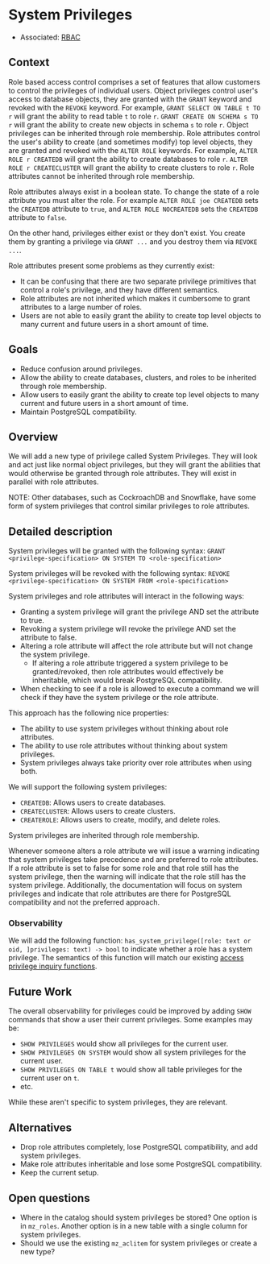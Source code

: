 # System Privileges

- Associated: [RBAC](20230216_role_based_access_control.md)

## Context

Role based access control comprises a set of features that allow customers to control the
privileges of individual users. Object privileges control user's access to database objects, they
are granted with the `GRANT` keyword and revoked with the `REVOKE` keyword. For example,
`GRANT SELECT ON TABLE t TO r` will grant the ability to read table `t` to role `r`. `GRANT CREATE
ON SCHEMA s TO r` will grant the ability to create new objects in schema `s` to role `r`. Object
privileges can be inherited through role membership. Role attributes control the user's ability to
create (and sometimes modify) top level objects, they are granted and revoked with the `ALTER ROLE`
keywords. For example, `ALTER ROLE r CREATEDB` will grant the ability to create databases to
role `r`. `ALTER ROLE r CREATECLUSTER` will grant the ability to create clusters to role `r`. Role
attributes cannot be inherited through role membership.

Role attributes always exist in a boolean state. To change the state of a role attribute you must
alter the role. For example `ALTER ROLE joe CREATEDB` sets the `CREATEDB` attribute to `true`,
and `ALTER ROLE NOCREATEDB` sets the `CREATEDB` attribute to `false`.

On the other hand, privileges either exist or they don't exist. You create them by granting a
privilege via `GRANT ...` and you destroy them via `REVOKE ...`.

Role attributes present some problems as they currently exist:

- It can be confusing that there are two separate privilege primitives that control a role's
  privilege, and they have different semantics.
- Role attributes are not inherited which makes it cumbersome to grant attributes to a large
  number of roles.
- Users are not able to easily grant the ability to create top level objects to many current and
  future users in a short amount of time.

## Goals

- Reduce confusion around privileges.
- Allow the ability to create databases, clusters, and roles to be inherited through role
  membership.
- Allow users to easily grant the ability to create top level objects to many current and future
  users in a short amount of time.
- Maintain PostgreSQL compatibility.

## Overview

We will add a new type of privilege called System Privileges. They will look and act just like
normal object privileges, but they will grant the abilities that would otherwise be granted through
role attributes. They will exist in parallel with role attributes.

NOTE: Other databases, such as CockroachDB and Snowflake, have some form of system privileges that
control similar privileges to role attributes.

## Detailed description

System privileges will be granted with the following syntax:
`GRANT <privilege-specification> ON SYSTEM TO <role-specification>`

System privileges will be revoked with the following syntax:
`REVOKE <privilege-specification> ON SYSTEM FROM <role-specification>`

System privileges and role attributes will interact in the following ways:

- Granting a system privilege will grant the privilege AND set the attribute to true.
- Revoking a system privilege will revoke the privilege AND set the attribute to false.
- Altering a role attribute will affect the role attribute but will not change the system privilege.
    - If altering a role attribute triggered a system privilege to be granted/revoked, then role
      attributes would effectively be inheritable, which would break PostgreSQL compatibility.
- When checking to see if a role is allowed to execute a command we will check if they have the
  system privilege or the role attribute.

This approach has the following nice properties:

- The ability to use system privileges without thinking about role attributes.
- The ability to use role attributes without thinking about system privileges.
- System privileges always take priority over role attributes when using both.

We will support the following system privileges:

- `CREATEDB`: Allows users to create databases.
- `CREATECLUSTER`: Allows users to create clusters.
- `CREATEROLE`: Allows users to create, modify, and delete roles.

System privileges are inherited through role membership.

Whenever someone alters a role attribute we will issue a warning indicating that system privileges
take precedence and are preferred to role attributes. If a role attribute is set to false for some
role and that role still has the system privilege, then the warning will indicate that the role
still has the system privilege. Additionally, the documentation will focus on system privileges and
indicate that role attributes are there for PostgreSQL compatibility and not the preferred approach.

### Observability

We will add the following function:
`has_system_privilege([role: text or oid, ]privileges: text) -> bool`
to indicate whether a role has a system privilege. The semantics of this function will match our
existing
[access privilege inquiry functions](https://materialize.com/docs/sql/functions/#access-privilege-inquiry-func).

## Future Work

The overall observability for privileges could be improved by adding `SHOW` commands that show a
user their current privileges. Some examples may be:

- `SHOW PRIVILEGES` would show all privileges for the current user.
- `SHOW PRIVILEGES ON SYSTEM` would show all system privileges for the current user.
- `SHOW PRIVILEGES ON TABLE t` would show all table privileges for the current user on `t`.
- etc.

While these aren't specific to system privileges, they are relevant.

## Alternatives

- Drop role attributes completely, lose PostgreSQL compatibility, and add system privileges.
- Make role attributes inheritable and lose some PostgreSQL compatibility.
- Keep the current setup.

## Open questions

- Where in the catalog should system privileges be stored? One option is in `mz_roles`. Another
  option is in a new table with a single column for system privileges.
- Should we use the existing `mz_aclitem` for system privileges or create a new type?
